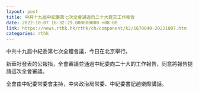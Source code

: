 ```yaml
---
layout: post
title: 中共十九屆中紀委第七次全會通過向二十大提交工作報告
date: 2022-10-07 16:32:29.000000000 +08:00
link: https://news.rthk.hk/rthk/ch/component/k2/1670040-20221007.htm
categories: rthk
---
```


中共十九屆中紀委第七次全體會議，今日在北京舉行。

新華社發表的公報指，全會審議並通過中紀委向二十大的工作報告，同意將報告提請這次全會審議。

全會由中紀委常委會主持，中央政治局常委、中紀委書記趙樂際講話。
